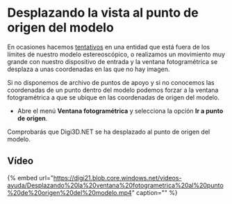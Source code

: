 # Desplazando la vista al punto de origen del modelo

En ocasiones hacemos [tentativos](desplazando-ventana-foto-punto-origen.md) en una entidad que está fuera de los límites de nuestro modelo estereoscópico, o realizamos un movimiento muy grande con nuestro dispositivo de entrada y la ventana fotogramétrica se desplaza a unas coordenadas en las que no hay imagen.

Si no disponemos de archivo de puntos de apoyo y si no conocemos las coordenadas de un punto dentro del modelo podemos forzar a la ventana fotogramétrica a que se ubique en las coordenadas de origen del modelo.

* Abre el menú **Ventana fotogramétrica** y selecciona la opción **Ir a punto de origen**.

Comprobarás que Digi3D.NET se ha desplazado al punto de origen del modelo.

## Vídeo

{% embed url="https://digi21.blob.core.windows.net/videos-ayuda/Desplazando%20la%20ventana%20fotogrametrica%20al%20punto%20de%20origen%20del%20modelo.mp4" caption="" %}

